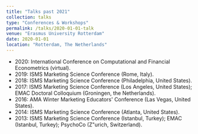 ```yaml
---
title: "Talks past 2021"
collection: talks
type: "Conferences & Workshops"
permalink: /talks/2020-01-01-talk
venue: "Erasmus University Rotterdam"
date: 2020-01-01
location: "Rotterdam, The Netherlands"
---
```


* 2020: International Conference on Computational and Financial Econometrics (virtual).
* 2019: ISMS Marketing Science Conference (Rome, Italy). 
* 2018: ISMS Marketing Science Conference (Philadelphia, United States).
* 2017: ISMS Marketing Science Conference (Los Angeles, United States); EMAC Doctoral Colloquium (Groningen, the Netherlands).
* 2016: AMA Winter Marketing Educators' Conference (Las Vegas, United States).
* 2014: ISMS Marketing Science Conference (Atlanta, United States).
* 2013: ISMS Marketing Science Conference (Istanbul, Turkey); EMAC (Istanbul, Turkey); PsychoCo (Z\"urich, Switzerland).

